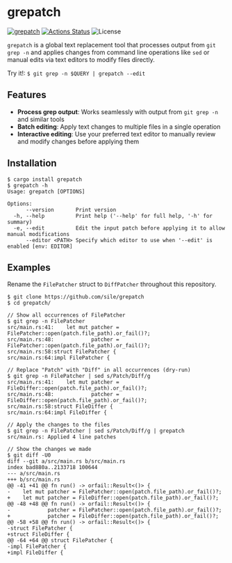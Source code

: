 grepatch
========

[![grepatch](https://img.shields.io/crates/v/grepatch.svg)](https://crates.io/crates/grepatch)
[![Actions Status](https://github.com/sile/grepatch/workflows/CI/badge.svg)](https://github.com/sile/grepatch/actions)
![License](https://img.shields.io/crates/l/grepatch)


`grepatch` is a global text replacement tool that processes output from `git grep -n` and applies changes from command line operations like `sed` or manual edits via text editors to modify files directly.

Try it!: `$ git grep -n $QUERY | grepatch --edit`

Features
---------

- **Process grep output**: Works seamlessly with output from `git grep -n` and similar tools
- **Batch editing**: Apply text changes to multiple files in a single operation
- **Interactive editing**: Use your preferred text editor to manually review and modify changes before applying them

Installation
------------

```console
$ cargo install grepatch
$ grepatch -h
Usage: grepatch [OPTIONS]

Options:
      --version       Print version
  -h, --help          Print help ('--help' for full help, '-h' for summary)
  -e, --edit          Edit the input patch before applying it to allow manual modifications
      --editor <PATH> Specify which editor to use when '--edit' is enabled [env: EDITOR]
```

Examples
--------

Rename the `FilePatcher` struct to `DiffPatcher` throughout this repository.

```console
$ git clone https://github.com/sile/grepatch
$ cd grepatch/

// Show all occurrences of FilePatcher
$ git grep -n FilePatcher
src/main.rs:41:    let mut patcher = FilePatcher::open(patch.file_path).or_fail()?;
src/main.rs:48:            patcher = FilePatcher::open(patch.file_path).or_fail()?;
src/main.rs:58:struct FilePatcher {
src/main.rs:64:impl FilePatcher {

// Replace "Patch" with "Diff" in all occurrences (dry-run)
$ git grep -n FilePatcher | sed s/Patch/Diff/g
src/main.rs:41:    let mut patcher = FileDiffer::open(patch.file_path).or_fail()?;
src/main.rs:48:            patcher = FileDiffer::open(patch.file_path).or_fail()?;
src/main.rs:58:struct FileDiffer {
src/main.rs:64:impl FileDiffer {

// Apply the changes to the files
$ git grep -n FilePatcher | sed s/Patch/Diff/g | grepatch
src/main.rs: Applied 4 line patches

// Show the changes we made
$ git diff -U0
diff --git a/src/main.rs b/src/main.rs
index bad880a..2133718 100644
--- a/src/main.rs
+++ b/src/main.rs
@@ -41 +41 @@ fn run() -> orfail::Result<()> {
-    let mut patcher = FilePatcher::open(patch.file_path).or_fail()?;
+    let mut patcher = FileDiffer::open(patch.file_path).or_fail()?;
@@ -48 +48 @@ fn run() -> orfail::Result<()> {
-            patcher = FilePatcher::open(patch.file_path).or_fail()?;
+            patcher = FileDiffer::open(patch.file_path).or_fail()?;
@@ -58 +58 @@ fn run() -> orfail::Result<()> {
-struct FilePatcher {
+struct FileDiffer {
@@ -64 +64 @@ struct FilePatcher {
-impl FilePatcher {
+impl FileDiffer {
```
